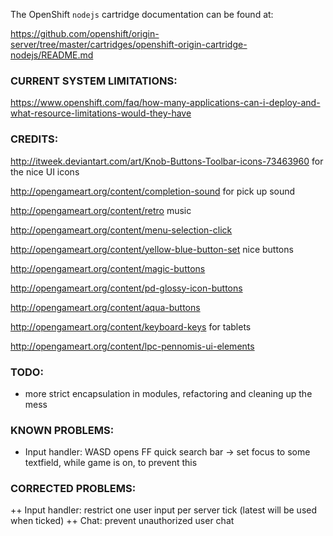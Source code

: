 The OpenShift `nodejs` cartridge documentation can be found at:

https://github.com/openshift/origin-server/tree/master/cartridges/openshift-origin-cartridge-nodejs/README.md

### CURRENT SYSTEM LIMITATIONS:
https://www.openshift.com/faq/how-many-applications-can-i-deploy-and-what-resource-limitations-would-they-have

### CREDITS:
http://itweek.deviantart.com/art/Knob-Buttons-Toolbar-icons-73463960 for the nice UI icons

http://opengameart.org/content/completion-sound for pick up sound

http://opengameart.org/content/retro music

http://opengameart.org/content/menu-selection-click

http://opengameart.org/content/yellow-blue-button-set nice buttons

http://opengameart.org/content/magic-buttons

http://opengameart.org/content/pd-glossy-icon-buttons

http://opengameart.org/content/aqua-buttons

http://opengameart.org/content/keyboard-keys for tablets

http://opengameart.org/content/lpc-pennomis-ui-elements

### TODO:
 - more strict encapsulation in modules, refactoring and cleaning up the mess

### KNOWN PROBLEMS:
 - Input handler: WASD opens FF quick search bar -> set focus to some textfield, while game is on, to prevent this

### CORRECTED PROBLEMS:
 ++ Input handler: restrict one user input per server tick (latest will be used when ticked)
 ++ Chat: prevent unauthorized user chat
